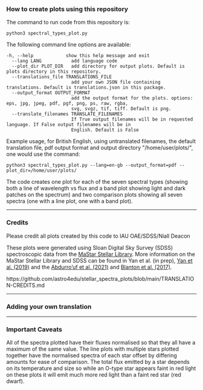 <h3>How to create plots using this repository</h3>
<p>The command to run code from this repository is:</p>
<code>python3 spectral_types_plot.py</code>
<p>The following command line options are available:</p>
<code>-h, --help            show this help message and exit
  --lang LANG           add language code
  --plot_dir PLOT_DIR   add directory for output plots. Default is plots directory in this repository.
  --translations_file TRANSLATIONS_FILE
                        add your own JSON file containing translations. Default is translations.json in this package.
  --output_format OUTPUT_FORMAT
                        add the output format for the plots. options: eps, jpg, jpeg, pdf, pgf, png, ps, raw, rgba,
                        svg, svgz, tif, tiff. Default is png.
  --translate_filenames TRANSLATE_FILENAMES
                        If True output filenames will be in requested language. If False output filenames will be in
                        English. Default is False</code>
<p>Example usage, for British English, using untranslated filenames, the default translation file, pdf output format and output directory "/home/user/plots/", one would use the command:</p>
<code>python3 spectral_types_plot.py --lang=en-gb --output_format=pdf --plot_dir=/home/user/plots/ </code>
<p>The code creates one plot for each of the seven spectral types (showing both a line of wavelength vs flux and a band plot showing light and dark patches on the spectrum) and two comparison plots showing all seven spectra (one with a line plot, one with a band plot).</p>
<hr/>
<h3>Credits</h3>
<p>Please credit all plots created by this code to IAU OAE/SDSS/Niall Deacon</p>
<p>These plots were generated using Sloan Digital Sky Survey (SDSS) spectroscopic data from the <a href="https://www.sdss4.org/dr17/mastar/">MaStar Stellar Library</a>. More information on the MaStar Stellar Library and SDSS can be found in Yan et al. (in prep), <a href="https://ui.adsabs.harvard.edu/abs/2019ApJ...883..175Y/abstract">Yan et al. (2019)</a> and the <a href="https://ui.adsabs.harvard.edu/abs/2022ApJS..259...35A/abstract"> Abdurro’uf et al. (2021)</a> and <a href="https://ui.adsabs.harvard.edu/abs/2017AJ....154...28B">Blanton et al. (2017)</a>.</p>

<p>https://github.com/astro4edu/stellar_spectra_plots/blob/main/TRANSLATION-CREDITS.md</p>
<hr/>
<h3>Adding your own translation</h3>
<hr/>
<h3>Important Caveats</h3>
<p>All of the spectra plotted have their fluxes normalised so that they all have a maximum of the same value. The line plots with multiple stars plotted together have the normalised spectra of each star offset by differing amounts for ease of comparison. The total flux emitted by a star depends on its temperature and size so while an O-type star appears faint in red light on these plots it will emit much more red light than a faint red star (red dwarf).</p>
